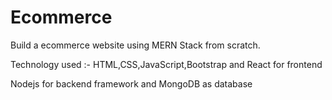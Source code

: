 # Ecommerce
Build a ecommerce website using MERN Stack from scratch.

Technology used :- 
HTML,CSS,JavaScript,Bootstrap and React for frontend

Nodejs for backend framework and MongoDB as database
